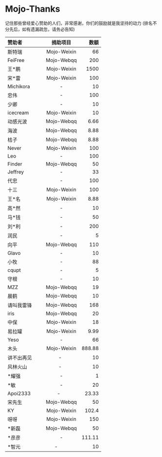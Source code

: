 # Mojo-Thanks
记住那些曾经爱心赞助的人们，非常感谢，你们的鼓励就是我坚持的动力 (排名不分先后，如有遗漏疏忽，请务必告知)

| 赞助者         | 捐助项目         | 数额       |
| :------------  |:----------------: | ---------: |
|斯特瑞         | Mojo-Weixin   | 66          |
|FeiFree        | Mojo-Webqq  | 200        |
|王*鹏           | Mojo-Weixin   | 1500      |
|宋*雷           | Mojo-Weixin   | 100        |
|Michikora    | -                     | 10          |
|忠伟             | -                     | 100        |
|少卿             | -                     | 10          |
|icecream     | Mojo-Weixin   |  10         | 
|动感光波      | Mojo-Webqq   | 6.66       |
|海波            | Mojo-Webqq   | 8.88       |
|桔子            | Mojo-Webqq   | 8.88       |
|Never         | Mojo-Weixin    | 100        |
|Leo             | -                      | 100        |
|Finder         | Mojo-Webqq   | 50          |
|Jeffrey        |  -                     | 33          |
|代忠            | -                      | 100        |
|十三            | Mojo-Weixin    | 100        |
|王*名          | Mojo-Weixin     | 8.88      |
|高*然          |  -                      | 10         |
|马*钱          |  -                      | 50         |
|刘*利          | -                       | 200       |
|润民            | -                       | 5          |
|向平            | Mojo-Webqq    | 110     |
|Glavo          | -                        | 10     |
|小牧            | -                         | 88      |
|cqupt          | -                        | 5        |
|守根            | -                         | 10      |
|MZZ           | Mojo-Webqq      | 19      |
|晨鹤            |Mojo-Webqq       |  10     |
|请叫我雷锋    | Mojo-Webqq     | 168   |
|iris          | Mojo-Webqq     | 20    |
|中保          | Mojo-Weixin     | 18        |
|易拉罐       | Mojo-Weixin     | 9.99     |
|Yeso         |   -      | 66        |
|木头          | Mojo-Weixin    | 888.88  |
|讲不出再见         | -     | 10  |
|风林火山          | -     | 10  |
|*耀强           | -    |  1  |
|*敏            | -     | 20  |
|Apoi2333       | -     | 23.33 |
|宋先生         | Mojo-Webqq | 50 |
|KY             | Mojo-Weixin| 102.4 |
|呀呀           | Mojo-Weixin| 150 |
|*新磊          | Mojo-Webqq | 50  |
|*彦彦          | -          | 111.11 |
|*智元          | -          | 10 |
